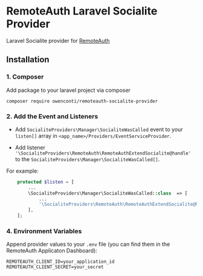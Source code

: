 # RemoteAuth Laravel Socialite Provider

Laravel Socialite provider for [RemoteAuth](https://remoteauth.com)

## Installation

### 1. Composer

Add package to your laravel project via composer

    composer require owenconti/remoteauth-socialite-provider

### 2. Add the Event and Listeners

* Add `SocialiteProviders\Manager\SocialiteWasCalled` event to your `listen[]` array  in `<app_name>/Providers/EventServiceProvider`.

* Add listener `'\SocialiteProviders\RemoteAuth\RemoteAuthExtendSocialite@handle'` to the `SocialiteProviders\Manager\SocialiteWasCalled[]`.


For example:
``` php
    protected $listen = [
        ...
        \SocialiteProviders\Manager\SocialiteWasCalled::class  => [
            ...
            '\SocialiteProviders\RemoteAuth\RemoteAuthExtendSocialite@handle',
        ],
    ];
```

### 4. Environment Variables

Append provider values to your `.env` file (you can find them in the RemoteAuth Applicaton Dashboard):

```
REMOTEAUTH_CLIENT_ID=your_application_id
REMOTEAUTH_CLIENT_SECRET=your_secret
```
